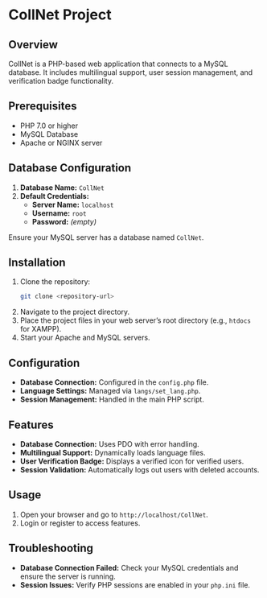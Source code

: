 # CollNet Project

## Overview
CollNet is a PHP-based web application that connects to a MySQL database. It includes multilingual support, user session management, and verification badge functionality.

## Prerequisites
- PHP 7.0 or higher
- MySQL Database
- Apache or NGINX server

## Database Configuration
1. **Database Name:** `CollNet`
2. **Default Credentials:**
   - **Server Name:** `localhost`
   - **Username:** `root`
   - **Password:** *(empty)*

Ensure your MySQL server has a database named `CollNet`.

## Installation
1. Clone the repository:
   ```bash
   git clone <repository-url>
   ```
2. Navigate to the project directory.
3. Place the project files in your web server’s root directory (e.g., `htdocs` for XAMPP).
4. Start your Apache and MySQL servers.

## Configuration
- **Database Connection:** Configured in the `config.php` file.
- **Language Settings:** Managed via `langs/set_lang.php`.
- **Session Management:** Handled in the main PHP script.

## Features
- **Database Connection:** Uses PDO with error handling.
- **Multilingual Support:** Dynamically loads language files.
- **User Verification Badge:** Displays a verified icon for verified users.
- **Session Validation:** Automatically logs out users with deleted accounts.

## Usage
1. Open your browser and go to `http://localhost/CollNet`.
2. Login or register to access features.

## Troubleshooting
- **Database Connection Failed:** Check your MySQL credentials and ensure the server is running.
- **Session Issues:** Verify PHP sessions are enabled in your `php.ini` file.




